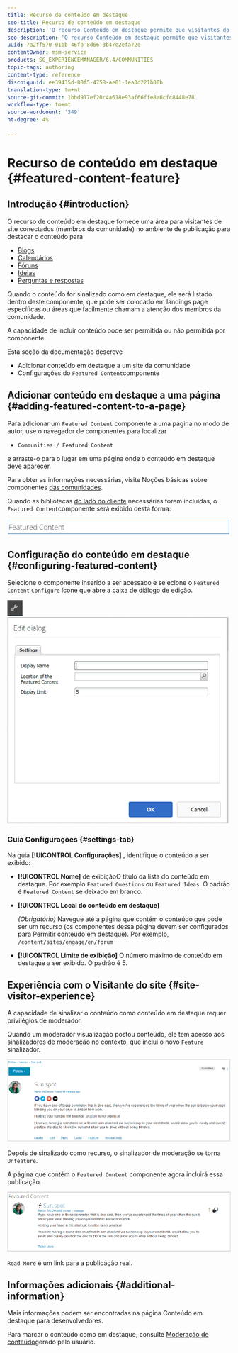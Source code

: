 ```yaml
---
title: Recurso de conteúdo em destaque
seo-title: Recurso de conteúdo em destaque
description: 'O recurso Conteúdo em destaque permite que visitantes do site com logon destacem conteúdo '
seo-description: 'O recurso Conteúdo em destaque permite que visitantes do site com logon destacem conteúdo '
uuid: 7a2ff570-01bb-46fb-8d66-3b47e2efa72e
contentOwner: msm-service
products: SG_EXPERIENCEMANAGER/6.4/COMMUNITIES
topic-tags: authoring
content-type: reference
discoiquuid: ee39435d-80f5-4758-ae01-1ea0d221b00b
translation-type: tm+mt
source-git-commit: 1bbd917ef20c4a618e93af66ffe8a6cfc8448e78
workflow-type: tm+mt
source-wordcount: '349'
ht-degree: 4%

---
```



# Recurso de conteúdo em destaque {#featured-content-feature}

## Introdução {#introduction}

O recurso de conteúdo em destaque fornece uma área para visitantes de site conectados (membros da comunidade) no ambiente de publicação para destacar o conteúdo para

* [Blogs](blog-feature.md)
* [Calendários](calendar.md)
* [Fóruns](forum.md)
* [Ideias](ideation-feature.md)
* [Perguntas e respostas](working-with-qna.md)

Quando o conteúdo for sinalizado como em destaque, ele será listado dentro deste componente, que pode ser colocado em landings page específicas ou áreas que facilmente chamam a atenção dos membros da comunidade.

A capacidade de incluir conteúdo pode ser permitida ou não permitida por componente.

Esta seção da documentação descreve

* Adicionar conteúdo em destaque a um site da comunidade
* Configurações do `Featured Content`componente

## Adicionar conteúdo em destaque a uma página {#adding-featured-content-to-a-page}

Para adicionar um `Featured Content` componente a uma página no modo de autor, use o navegador de componentes para localizar

* `Communities / Featured Content`

e arraste-o para o lugar em uma página onde o conteúdo em destaque deve aparecer.

Para obter as informações necessárias, visite Noções básicas sobre componentes [das comunidades](basics.md).

Quando as bibliotecas [do lado do cliente](essentials-featured.md#essentials-for-client-side) necessárias forem incluídas, o `Featured Content`componente será exibido desta forma:

![chlimage_1-13](assets/chlimage_1-13.png)

## Configuração do conteúdo em destaque {#configuring-featured-content}

Selecione o componente inserido a ser acessado e selecione o `Featured Content` `Configure` ícone que abre a caixa de diálogo de edição.

![chlimage_1-14](assets/chlimage_1-14.png) ![chlimage_1-15](assets/chlimage_1-15.png)

### Guia Configurações {#settings-tab}

Na guia **[!UICONTROL Configurações]** , identifique o conteúdo a ser exibido:

* **[!UICONTROL Nome]** de exibiçãoO título da lista do conteúdo em destaque. Por exemplo 
`Featured Questions` ou `Featured Ideas`. O padrão é `Featured Content` se deixado em branco.

* **[!UICONTROL Local do conteúdo em destaque]**

   *(Obrigatório)* Navegue até a página que contém o conteúdo que pode ser um recurso (os componentes dessa página devem ser configurados para Permitir conteúdo em destaque). Por exemplo, `/content/sites/engage/en/forum`

* **[!UICONTROL Limite de exibição]** O número máximo de conteúdo em destaque a ser exibido. O padrão é 5.

## Experiência com o Visitante do site {#site-visitor-experience}

A capacidade de sinalizar o conteúdo como conteúdo em destaque requer privilégios de moderador.

Quando um moderador visualização postou conteúdo, ele tem acesso aos sinalizadores de moderação no contexto, que inclui o novo `Feature` sinalizador.

![chlimage_1-16](assets/chlimage_1-16.png)

Depois de sinalizado como recurso, o sinalizador de moderação se torna `Unfeature`.

A página que contém o `Featured Content` componente agora incluirá essa publicação.

![chlimage_1-17](assets/chlimage_1-17.png)

`Read More` é um link para a publicação real.

## Informações adicionais {#additional-information}

Mais informações podem ser encontradas na página Conteúdo [](essentials-featured.md) em destaque para desenvolvedores.

Para marcar o conteúdo como em destaque, consulte [Moderação de conteúdo](moderate-ugc.md)gerado pelo usuário.
